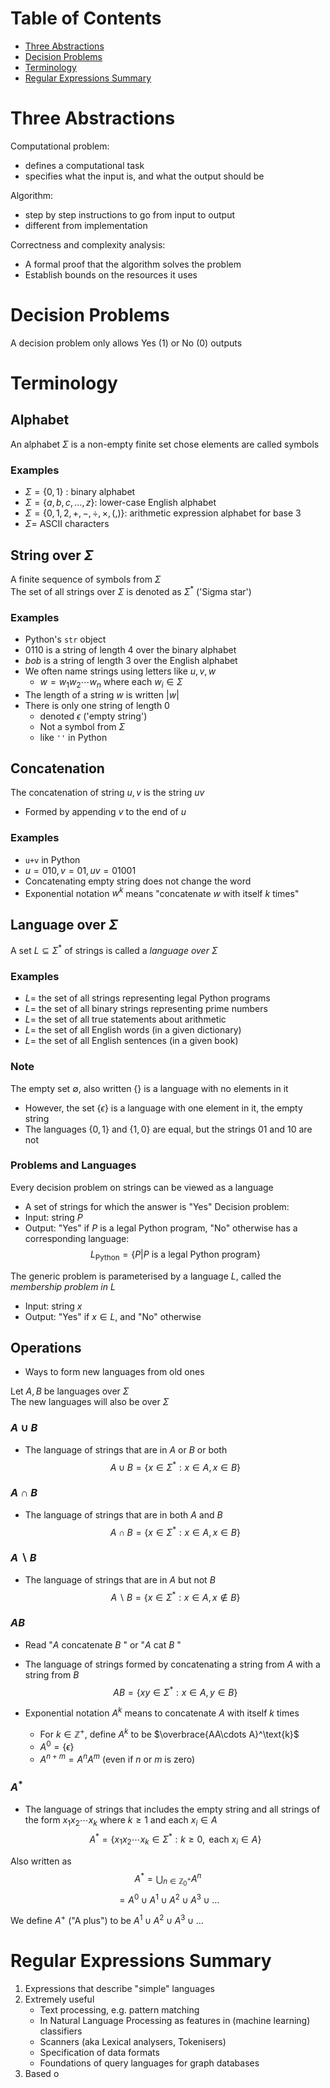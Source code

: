 # Table of Contents
- [Three Abstractions](<# Three Abstractions>)
- [Decision Problems](<# Decision Problems>)
- [Terminology](<#Terminology>)
- [Regular Expressions Summary](<# Regular Expressions Summary>)

# Three Abstractions
Computational problem:  
- defines a computational task
- specifies what the input is, and what the output should be

Algorithm:
- step by step instructions to go from input to output
- different from implementation

Correctness and complexity analysis:
- A formal proof that the algorithm solves the problem
- Establish bounds on the resources it uses

# Decision Problems
A decision problem only allows Yes (1) or No (0) outputs

# Terminology
## Alphabet
An alphabet $\Sigma$ is a non-empty finite set chose elements are called symbols
### Examples
- $\Sigma = \lbrace0,1\rbrace$ : binary alphabet
- $\Sigma = \lbrace a,b,c,\dots,z\rbrace$: lower-case English alphabet
- $\Sigma=\lbrace 0,1,2,+,-,\div,\times,(,)\rbrace$: arithmetic expression alphabet for base 3
- $\Sigma=$ ASCII characters
## String over $\Sigma$
A finite sequence of symbols from $\Sigma$  
The set of all strings over $\Sigma$ is denoted as $\Sigma^*$ ('Sigma star')
### Examples
- Python's `str` object
- $0110$ is a string of length 4 over the binary alphabet
- $bob$ is a string of length 3 over the English alphabet
- We often name strings using letters like $u,v,w$ 
	- $w=w_1w_2\cdots w_n$ where each $w_i\in\Sigma$
- The length of a string $w$ is written $|w|$
- There is only one string of length 0
	- denoted $\epsilon$ ('empty string')
	- Not a symbol from $\Sigma$
	- like `''` in Python
## Concatenation
The concatenation of string $u,v$ is the string $uv$
- Formed by appending $v$ to the end of $u$
### Examples
- `u+v` in Python
- $u=010,v=01,uv=01001$
- Concatenating empty string does not change the word
- Exponential notation $w^k$ means "concatenate $w$ with itself $k$ times"
## Language over $\Sigma$
A set $L\subseteq \Sigma^*$ of strings is called a *language over $\Sigma$*
### Examples
- $L=$ the set of all strings representing legal Python programs
- $L=$ the set of all binary strings representing prime numbers
- $L=$ the set of all true statements about arithmetic
- $L=$ the set of all English words (in a given dictionary)
- $L=$ the set of all English sentences (in a given book)
### Note
The empty set $\emptyset$, also written {} is a language with no elements in it
- However, the set $\lbrace\epsilon\rbrace$ is a language with one element in it, the empty string
- The languages $\lbrace0,1\rbrace$ and $\lbrace1,0\rbrace$ are equal, but the strings $01$ and $10$ are not
### Problems and Languages
Every decision problem on strings can be viewed as a language
- A set of strings for which the answer is "Yes"
Decision problem:
- Input: string $P$
- Output: "Yes" if $P$ is a legal Python program, "No"
 otherwise
has a corresponding language:
$$L_{\text{Python}}=\lbrace P|P\text{ is a legal Python program}\rbrace$$

The generic problem is parameterised by a language $L$, called the *membership problem in* $L$
- Input: string $x$
- Output: "Yes" if $x\in L$, and "No" otherwise

## Operations
- Ways to form new languages from old ones

Let $A,B$ be languages over $\Sigma$  
The new languages will also be over $\Sigma$

### $A\cup B$
- The language of strings that are in $A$ or $B$ or both
$$A\cup B=\lbrace x\in\Sigma^*:x\in A,x\in B\rbrace$$

### $A\cap B$
- The language of strings that are in both $A$ and $B$
$$A\cap B=\lbrace x\in \Sigma^*:x\in A,x\in B\rbrace$$

### $A\backslash B$
- The language of strings that are in $A$ but not $B$
$$A\backslash B=\lbrace x\in \Sigma^*:x\in A,x\notin B\rbrace$$

### $AB$
- Read "$A$ concatenate $B$ " or "$A$ cat $B$ "
- The language of strings formed by concatenating a string from $A$ with a string from $B$
$$AB=\lbrace xy\in \Sigma^*:x\in A,y\in B\rbrace$$

- Exponential notation $A^k$ means to concatenate $A$ with itself $k$ times
	- For $k\in\mathbb{Z}^+$, define $A^k$ to be $\overbrace{AA\cdots A}^\text{k}$
	- $A^0=\lbrace\epsilon\rbrace$
	- $A^{n+m}=A^nA^m$ (even if $n$ or $m$ is zero)

### $A^*$
- The language of strings that includes the empty string and all strings of the form $x_1x_2\cdots x_k$ where $k\geq 1$ and each $x_i\in A$
$$A^*=\lbrace x_1x_2\cdots x_k\in\Sigma^*:k\geq0,\text{ each }x_i\in A\rbrace$$

Also written as 
$$A^*=\bigcup_{n\in\mathbb{Z}^+_0}A^n$$
$$=A^0\cup A^1\cup A^2\cup A^3\cup\dots$$

We define $A^+$ ("A plus") to be $A^1\cup A^2\cup A^3\cup\dots$

# Regular Expressions Summary
1. Expressions that describe "simple" languages
2. Extremely useful
	- Text processing, e.g. pattern matching
	- In Natural Language Processing as features in (machine learning) classifiers
	- Scanners (aka Lexical analysers, Tokenisers)
	- Specification of data formats
	- Foundations of query languages for graph databases
3. Based o